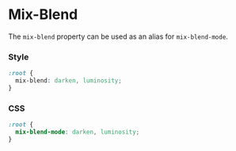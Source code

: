 # Mix-Blend

The `mix-blend` property can be used as an alias for `mix-blend-mode`.

<!-- tabs:start -->

### **Style**

```css
:root {
  mix-blend: darken, luminosity;
}
```

### **CSS**

```css
:root {
  mix-blend-mode: darken, luminosity;
}
```

<!-- tabs:end -->
